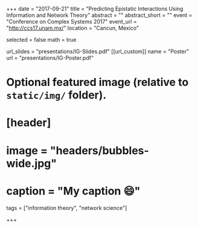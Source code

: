 +++
date = "2017-09-21"
title = "Predicting Epistatic Interactions Using Information and Network Theory"
abstract = ""
abstract_short = ""
event = "Conference on Complex Systems 2017"
event_url = "http://ccs17.unam.mx/"
location = "Cancun, Mexico"

selected = false
math = true

url_slides = "presentations/IG-Slides.pdf"
[[url_custom]]
    name = "Poster"
    url = "presentations/IG-Poster.pdf"

# Optional featured image (relative to `static/img/` folder).
# [header]
# image = "headers/bubbles-wide.jpg"
# caption = "My caption :smile:"
tags = ["information theory", "network science"]

+++

<script async class="speakerdeck-embed" data-id="e47725d879844a6cba3505a8f5559da3" data-ratio="1.77777777777778" src="//speakerdeck.com/assets/embed.js"></script>
